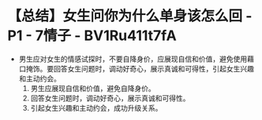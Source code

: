 # 【总结】女生问你为什么单身该怎么回 - P1 - 7情子 - BV1Ru411t7fA

-   男生应对女生的情感试探时，不要自降身价，应展现自信和价值，避免使用藉口掩饰。要回答女生问题时，调动好奇心，展示真诚和可得性，引起女生兴趣和主动约会。
    1.  男生应展现自信和价值，避免自降身价。
    2.  回答女生问题时，调动好奇心，展示真诚和可得性。
    3.  引起女生兴趣和主动约会，成功升级关系。